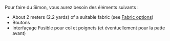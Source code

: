 Pour faire du Simon, vous aurez besoin des éléments suivants :

-   About 2 meters (2.2 yards) of a suitable fabric (see [Fabric options](/docs/patterns/simon/fabric/))
-   Boutons
-   Interfaçage Fusible pour col et poignets (et éventuellement pour la patte avant)
